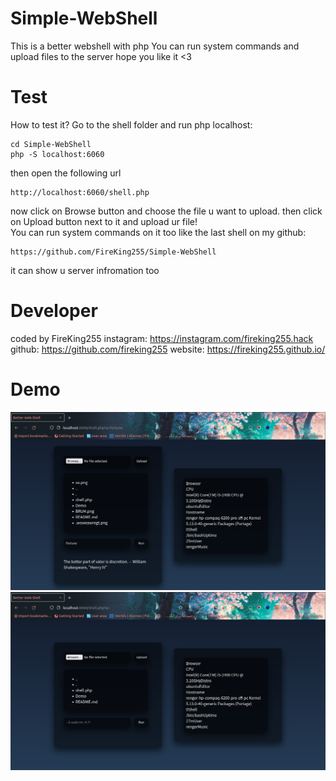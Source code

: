 # Simple-WebShell
This is a better webshell with php
You can run system commands and upload files to the server
hope you like it <3


# Test
How to test it?
Go to the shell folder and run php localhost:
```
cd Simple-WebShell
php -S localhost:6060
```
then open the following url
```
http://localhost:6060/shell.php
```
now click on Browse button and choose the file u want to upload. then click on Upload button next to it and upload ur file!<br>
You can run system commands on it too like the last shell on my github:
```
https://github.com/FireKing255/Simple-WebShell
```
it can show u server infromation too

# Developer
coded by FireKing255
instagram: https://instagram.com/fireking255.hack
github: https://github.com/fireking255
website: https://fireking255.github.io/

# Demo
<img src="Demo/Demo1.png"/>
<img src="Demo/Demo2.png"/>

